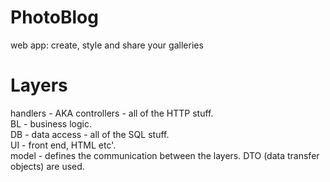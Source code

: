 # PhotoBlog
web app: create, style and share your galleries

#  Layers
handlers - AKA controllers - all of the HTTP stuff.<br>
BL - business logic.<br>
DB - data access - all of the SQL stuff.<br>
UI - front end, HTML etc'.<br>
model - defines the communication between the layers. DTO (data transfer objects) are used.<br>



